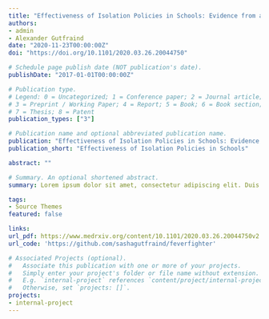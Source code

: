 ```yaml
---
title: "Effectiveness of Isolation Policies in Schools: Evidence from a Mathematical Model of Influenza and COVID-19"
authors:
- admin
- Alexander Gutfraind
date: "2020-11-23T00:00:00Z"
doi: "https://doi.org/10.1101/2020.03.26.20044750"

# Schedule page publish date (NOT publication's date).
publishDate: "2017-01-01T00:00:00Z"

# Publication type.
# Legend: 0 = Uncategorized; 1 = Conference paper; 2 = Journal article;
# 3 = Preprint / Working Paper; 4 = Report; 5 = Book; 6 = Book section;
# 7 = Thesis; 8 = Patent
publication_types: ["3"]

# Publication name and optional abbreviated publication name.
publication: "Effectiveness of Isolation Policies in Schools: Evidence from a Mathematical Model of Influenza and COVID-19"
publication_short: "Effectiveness of Isolation Policies in Schools"

abstract: ""

# Summary. An optional shortened abstract.
summary: Lorem ipsum dolor sit amet, consectetur adipiscing elit. Duis posuere tellus ac convallis placerat. Proin tincidunt magna sed ex sollicitudin condimentum.

tags:
- Source Themes
featured: false

links:
url_pdf: https://www.medrxiv.org/content/10.1101/2020.03.26.20044750v2.full.pdf
url_code: 'https://github.com/sashagutfraind/feverfighter'

# Associated Projects (optional).
#   Associate this publication with one or more of your projects.
#   Simply enter your project's folder or file name without extension.
#   E.g. `internal-project` references `content/project/internal-project/index.md`.
#   Otherwise, set `projects: []`.
projects:
- internal-project
---
```

